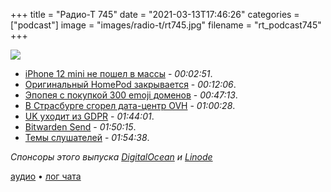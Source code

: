 +++
title = "Радио-Т 745"
date = "2021-03-13T17:46:26"
categories = ["podcast"]
image = "images/radio-t/rt745.jpg"
filename = "rt_podcast745"
+++

![](https://radio-t.com/images/radio-t/rt745.jpg)

- [iPhone 12 mini не пошел в массы](https://www.tomsguide.com/news/iphone-12-mini-disaster-heres-why-apple-is-slashing-production) - *00:02:51*.
- [Оригинальный HomePod закрывается](https://consent.yahoo.com/v2/collectConsent?sessionId=3_cc-session_e0883347-4a35-488f-af75-6541c1d72a2b) - *00:12:06*.
- [Эпопея с покупкой 300 emoji доменов](https://tinyprojects.dev/projects/mailoji) - *00:47:13*.
- [В Страсбурге сгорел дата-центр OVH](https://habr.com/ru/news/t/546264/) - *01:00:28*.
- [UK уходит из GDPR](https://www.lawgazette.co.uk/news/uk-to-depart-from-gdpr/5107685.article) - *01:44:01*.
- [Bitwarden Send](https://bitwarden.com/products/send/) - *01:50:15*.
- [Темы слушателей](https://radio-t.com/p/2021/03/09/prep-745/) - *01:54:38*.

*Спонсоры этого выпуска [DigitalOcean](https://do.co/radiot) и [Linode](http://linode.com/radiot)*


[аудио](https://cdn.radio-t.com/rt_podcast745.mp3) • [лог чата](https://chat.radio-t.com/logs/radio-t-745.html)
<audio src="https://cdn.radio-t.com/rt_podcast745.mp3" preload="none"></audio>
